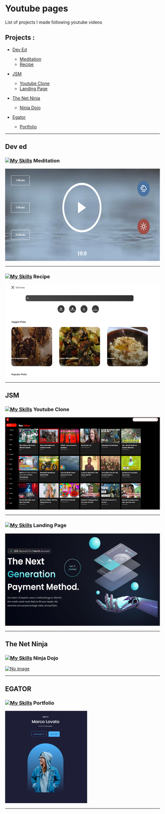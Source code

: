# Youtube pages

List of projects I made following youtube videos

## Projects :

- <a href="#deved">Dev Ed</a>

  - <a href="#deved-meditation">Meditation</a>
  - <a href="#deved-recipe">Recipe</a>

- <a href="#jsm">JSM</a>

  - <a href="#jsm-youtubeClone">Youtube Clone</a>
  - <a href="#jsm-landingPage">Landing Page</a>

- <a href="#ninja">The Net Ninja</a>

  - <a href="#ninja-dojo">Ninja Dojo</a>

- <a href="egator">Egator</a>

  - <a href="egator-portfolio">Portfolio</a>

---

## <p id="deved">Dev ed</p>

### <p id="deved-meditation">[![My Skills](https://skills.thijs.gg/icons?i=github)](https://github.com/Novecento201/Meditation-App-YT-Clone) Meditation </p>

[<img src="./img/Deved/meditation.png" height="300px" >](https://github.com/Novecento201/Meditation-App-YT-Clone)

---

### <p id="deved-recipe">[![My Skills](https://skills.thijs.gg/icons?i=github)](https://github.com/Novecento201/react-recipes-YT-Clone) Recipe</p>

[<img src="./img/Deved/recipe.PNG" height="300px" >](https://github.com/Novecento201/react-recipes-YT-Clone)

---

## <p id="jsm">JSM</p>

### <p id="jsm-youtubeClone">[![My Skills](https://skills.thijs.gg/icons?i=github)](https://github.com/Novecento201/youtube-clone-YT-Clone) Youtube Clone </p>

[<img src="./img/jsm/ytclone.PNG" height="300px" >](https://github.com/Novecento201/youtube-clone-YT-Clone)

---

### <p id="jsm-landingPage">[![My Skills](https://skills.thijs.gg/icons?i=github)](https://github.com/Novecento201/landing-page-YT-Clone) Landing Page </p>

[<img src="./img/jsm/landingpage.PNG" height="300px" >](https://github.com/Novecento201/landing-page-YT-Clone)

---

## <p id="ninja">The Net Ninja</p>

### <p id="ninja-dojo">[![My Skills](https://skills.thijs.gg/icons?i=github)](https://github.com/Novecento201/ninja-dojo-YT-Clone) Ninja Dojo </p>

[<img alt="No image" height="300px" >](https://github.com/Novecento201/ninja-dojo-YT-Clone)

---

## <p id="egator">EGATOR</p>

### <p id="egator-portfolio">[![My Skills](https://skills.thijs.gg/icons?i=github)](https://github.com/Novecento201/react-portfolio-YT-Clone) Portfolio </p>

[<img src="./img/egator/portfolio.PNG" height="300px" >](https://github.com/Novecento201/react-portfolio-YT-Clone)

---
